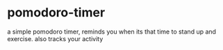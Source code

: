 # pomodoro-timer

a simple pomodoro timer, reminds you when its that time to stand up and exercise. also tracks your activity
